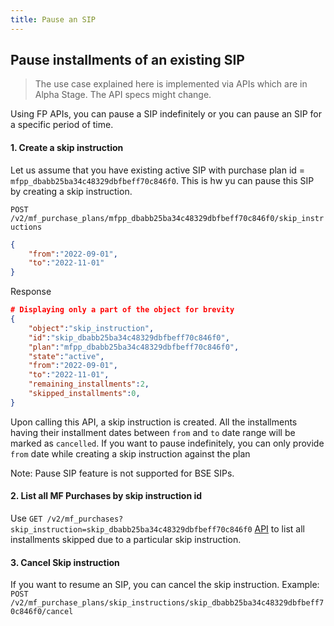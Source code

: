 ```yaml
---
title: Pause an SIP
---
```

## Pause installments of an existing SIP
> The use case explained here is implemented via APIs which are in Alpha Stage. The API specs might change.

Using FP APIs, you can pause a SIP indefinitely or you can pause an SIP for a specific period of time.

#### 1. Create a skip instruction
Let us assume that you have existing active SIP with purchase plan id = `mfpp_dbabb25ba34c48329dbfbeff70c846f0`. This is hw yu can pause this SIP by creating a skip instruction.

`POST /v2/mf_purchase_plans/mfpp_dbabb25ba34c48329dbfbeff70c846f0/skip_instructions`
```json
{
	"from":"2022-09-01",
	"to":"2022-11-01"
}
```
Response
```json
# Displaying only a part of the object for brevity
{
    "object":"skip_instruction",
    "id":"skip_dbabb25ba34c48329dbfbeff70c846f0",
    "plan":"mfpp_dbabb25ba34c48329dbfbeff70c846f0",
    "state":"active",
    "from":"2022-09-01",
    "to":"2022-11-01",
    "remaining_installments":2,
    "skipped_installments":0,
}
```
Upon calling this API, a skip instruction is created. All the installments having their installment dates between `from` and `to` date range will be marked as `cancelled`. If you want to pause indefinitely, you can only provide `from` date while creating a skip instruction against the plan

Note: Pause SIP feature is not supported for BSE SIPs.

#### 2. List all MF Purchases by skip instruction id
Use `GET /v2/mf_purchases?skip_instruction=skip_dbabb25ba34c48329dbfbeff70c846f0` [API](https://fintechprimitives.com/docs/api/#list-all-mf-purchases) to list all installments skipped due to a particular skip instruction.

#### 3. Cancel Skip instruction
If you want to resume an SIP, you can cancel the skip instruction.
Example: `POST /v2/mf_purchase_plans/skip_instructions/skip_dbabb25ba34c48329dbfbeff70c846f0/cancel`




